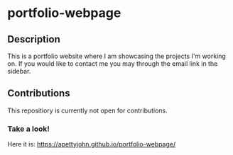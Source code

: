 # portfolio-webpage

## Description
This is a portfolio website where I am showcasing the projects I'm working on. 
If you would like to contact me you may through the email link in the sidebar.

## Contributions
This repositiory is currently not open for contributions.

### Take a look!
Here it is: https://apettyjohn.github.io/portfolio-webpage/
